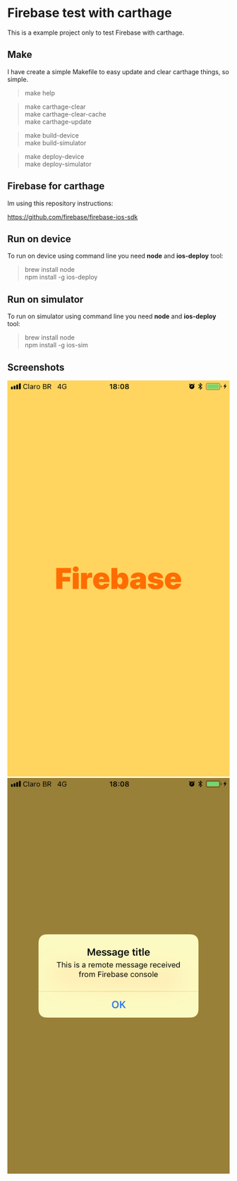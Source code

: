 # Firebase test with carthage

This is a example project only to test Firebase with carthage.  

## Make

I have create a simple Makefile to easy update and clear carthage things, so simple.

> make help  

> make carthage-clear  
> make carthage-clear-cache  
> make carthage-update  

> make build-device  
> make build-simulator  

> make deploy-device  
> make deploy-simulator  

## Firebase for carthage

Im using this repository instructions:  

https://github.com/firebase/firebase-ios-sdk

## Run on device

To run on device using command line you need **node** and **ios-deploy** tool:

> brew install node  
> npm install -g ios-deploy  

## Run on simulator

To run on simulator using command line you need **node** and **ios-deploy** tool:

> brew install node  
> npm install -g ios-sim  

## Screenshots

<img src="extras/images/ss01.png">  

<img src="extras/images/ss02.png">  